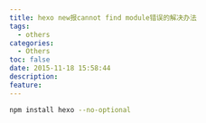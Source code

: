 ```yaml
---
title: hexo new报cannot find module错误的解决办法
tags:
  - others
categories:
  - Others
toc: false
date: 2015-11-18 15:58:44
description:
feature:
---
```


``` bash
npm install hexo --no-optional
```